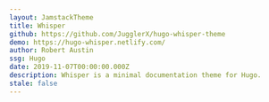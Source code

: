 ```yaml
---
layout: JamstackTheme
title: Whisper
github: https://github.com/JugglerX/hugo-whisper-theme
demo: https://hugo-whisper.netlify.com/
author: Robert Austin
ssg: Hugo
date: 2019-11-07T00:00:00.000Z
description: Whisper is a minimal documentation theme for Hugo.
stale: false
---
```

